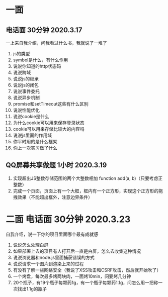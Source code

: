 # 一面 
## 电话面 30分钟 2020.3.17
一上来自我介绍，问我看过什么书，我就说了一堆了

1. js的类型
2. symbol是什么，有什么作用
3. 说说你知道的http状态码
4. 说说跨域
5. 说说js的继承
6. 说说js的闭包
7. 说说事件委托
8. 说说异步机制
9. promise和setTimeout这些有什么区别
10. 说说性能优化
11. 说说cookie是什么
12. 为什么cookie可以用来保存登录状态
13. cookie可以用来存储比较大的内容吗
14. 说说js里面的作用域
15. 你平时用的是什么框架
16. 你上一次实习做了什么

## QQ屏幕共享做题 1小时 2020.3.19
1. 实现超出JS整数存储范围的两个大整数相加 function add(a, b)（只要考虑正整数）
2. 完成一个页面，页面上有一个大框，框内有一个正方形，实现这个正方形的拖拽效果（不能超出框外，注意边界条件）

# 二面 电话面 30分钟 2020.3.23
自我介绍，说一下你的项目里面哪个最有成就感

1. 说说怎么处理白屏
2. 如果部署上去的项目有人打开后一直是白屏，怎么去收集这种情况
3. 说说浏览器和node.js里面捕获错误的方式
4. 说说请求一个图片到渲染上来的过程
5. 有没有了解一些网络安全（我说了XSS攻击和CSRF攻击，然后就开始吹了）
6. 一个烤盘，每次最多烤两块肉，一面烤10min，问要烤几分钟
7. 20个瓶子，有19个瓶子每颗药1g，有一个瓶子每颗药1.1g，问怎么用一把称一次找出1.1g的瓶子